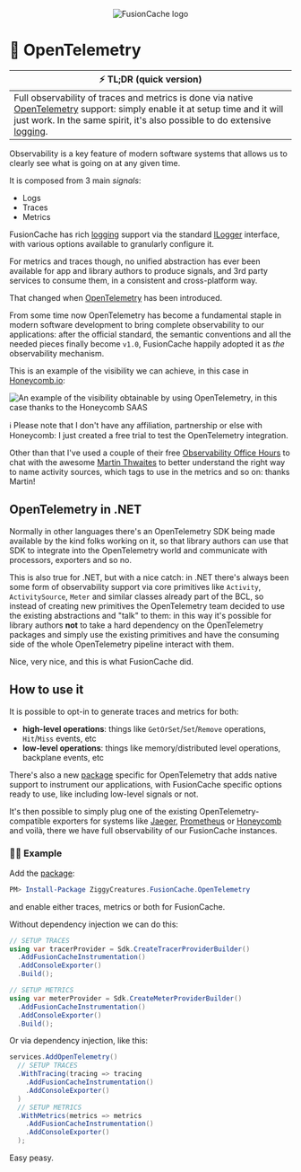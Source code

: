 <div align="center">

![FusionCache logo](logo-128x128.png)

</div>


# 🔭 OpenTelemetry

| ⚡ TL;DR (quick version) |
| -------- |
| Full observability of traces and metrics is done via native [OpenTelemetry](OpenTelemetry.md) support: simply enable it at setup time and it will just work. In the same spirit, it's also possible to do extensive [logging](Logging.md). |

Observability is a key feature of modern software systems that allows us to clearly see what is going on at any given time.

It is composed from 3 main _signals_:
- Logs
- Traces
- Metrics

FusionCache has rich [logging](Logging.md) support via the standard [ILogger](https://learn.microsoft.com/en-us/dotnet/core/extensions/logging) interface, with various options available to granularly configure it.

For metrics and traces though, no unified abstraction has ever been available for app and library authors to produce signals, and 3rd party services to consume them, in a consistent and cross-platform way.

That changed when [OpenTelemetry](https://opentelemetry.io/) has been introduced.

From some time now OpenTelemetry has become a fundamental staple in modern software development to bring complete observability to our applications: after the official standard, the semantic conventions and all the needed pieces finally become `v1.0`, FusionCache happily adopted it as *the* observability mechanism.

This is an example of the visibility we can achieve, in this case in [Honeycomb.io](Honeycomb):

![An example of the visibility obtainable by using OpenTelemetry, in this case thanks to the Honeycomb SAAS](images/opentelemetry-example.png)

ℹ️ Please note that I don't have any affiliation, partnership or else with Honeycomb: I just created a free trial to test the OpenTelemetry integration.

Other than that I've used a couple of their free [Observability Office Hours](https://www.honeycomb.io/devrel/observability-office-hours) to chat with the awesome [Martin Thwaites](https://twitter.com/MartinDotNet) to better understand the right way to name activity sources, which tags to use in the metrics and so on: thanks Martin!

## OpenTelemetry in .NET

Normally in other languages there's an OpenTelemetry SDK being made available by the kind folks working on it, so that library authors can use that SDK to integrate into the OpenTelemetry world and communicate with processors, exporters and so no.

This is also true for .NET, but with a nice catch: in .NET there's always been some form of observability support via core primitives like `Activity`, `ActivitySource`, `Meter` and similar classes already part of the BCL, so instead of creating new primitives the OpenTelemetry team decided to use the existing abstractions and "talk" to them: in this way it's possible for library authors **not** to take a hard dependency on the OpenTelemetry packages and simply use the existing primitives and have the consuming side of the whole OpenTelemetry pipeline interact with them.

Nice, very nice, and this is what FusionCache did.

## How to use it

It is possible to opt-in to generate traces and metrics for both:
- **high-level operations**: things like `GetOrSet`/`Set`/`Remove` operations, `Hit`/`Miss` events, etc
- **low-level operations**: things like memory/distributed level operations, backplane events, etc

There's also a new [package](https://www.nuget.org/packages/ZiggyCreatures.FusionCache.OpenTelemetry/) specific for OpenTelemetry that adds native support to instrument our applications, with FusionCache specific options ready to use, like including low-level signals or not.

It's then possible to simply plug one of the existing OpenTelemetry-compatible exporters for systems like [Jaeger](https://www.jaegertracing.io/), [Prometheus](https://prometheus.io/) or [Honeycomb](https://www.honeycomb.io/) and voilà, there we have full observability of our FusionCache instances.

### 👩‍💻 Example

Add the [package](https://www.nuget.org/packages/ZiggyCreatures.FusionCache.OpenTelemetry/):

```PowerShell
PM> Install-Package ZiggyCreatures.FusionCache.OpenTelemetry
```

and enable either traces, metrics or both for FusionCache.

Without dependency injection we can do this:

```csharp
// SETUP TRACES
using var tracerProvider = Sdk.CreateTracerProviderBuilder()
  .AddFusionCacheInstrumentation()
  .AddConsoleExporter()
  .Build();

// SETUP METRICS
using var meterProvider = Sdk.CreateMeterProviderBuilder()
  .AddFusionCacheInstrumentation()
  .AddConsoleExporter()
  .Build();
```

Or via dependency injection, like this:

```csharp
services.AddOpenTelemetry()
  // SETUP TRACES
  .WithTracing(tracing => tracing
    .AddFusionCacheInstrumentation()
    .AddConsoleExporter()
  )
  // SETUP METRICS
  .WithMetrics(metrics => metrics
    .AddFusionCacheInstrumentation()
    .AddConsoleExporter()
  );
```

Easy peasy.
